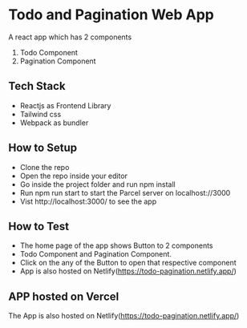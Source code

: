 # Todo and Pagination Web App
A react app which has 2 components
1. Todo Component
2. Pagination Component


## Tech Stack
- Reactjs as Frontend Library
- Tailwind css
- Webpack as bundler

## How to Setup 
- Clone the repo
- Open the repo inside your editor
- Go inside the project folder and run npm install
- Run npm run start to start the Parcel server on localhost://3000
- Vist http://localhost:3000/ to see the app

## How to Test
- The home page of the app shows Button to 2 components
- Todo Component and Pagination Component.
- Click on the any of the Button to open that respective component
- App is also hosted on Netlify(https://todo-pagination.netlify.app/)

## APP hosted on Vercel
The App is also hosted on Netlify(https://todo-pagination.netlify.app/)


